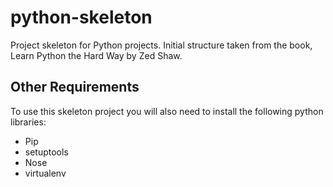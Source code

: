 # python-skeleton
Project skeleton for Python projects. Initial structure taken from the book, Learn Python the Hard Way by Zed Shaw.

## Other Requirements
To use this skeleton project you will also need to install the following python libraries:
* Pip
* setuptools
* Nose
* virtualenv
